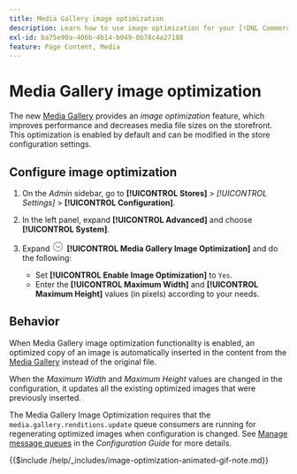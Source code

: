 ```yaml
---
title: Media Gallery image optimization
description: Learn how to use image optimization for your [!DNL Commerce] media assets.
exl-id: ba75e90a-406b-4b14-b049-0b78c4a27188
feature: Page Content, Media
---
```

# Media Gallery image optimization

The new [Media Gallery](media-gallery.md) provides an _image optimization_ feature, which improves performance and decreases media file sizes on the storefront. This optimization is enabled by default and can be modified in the store configuration settings.

## Configure image optimization

1. On the _Admin_ sidebar, go to **[!UICONTROL Stores]** > _[!UICONTROL Settings]_ > **[!UICONTROL Configuration]**.

1. In the left panel, expand **[!UICONTROL Advanced]** and choose **[!UICONTROL System]**.

1. Expand ![Expansion selector](../assets/icon-display-expand.png) **[!UICONTROL Media Gallery Image Optimization]** and do the following:

   - Set **[!UICONTROL Enable Image Optimization]** to `Yes`.
   - Enter the **[!UICONTROL Maximum Width]** and **[!UICONTROL Maximum Height]** values (in pixels) according to your needs.

## Behavior

When Media Gallery image optimization functionality is enabled, an optimized copy of an image is automatically inserted in the content from the [Media Gallery](media-gallery.md) instead of the original file.

When the _Maximum Width_ and _Maximum Height_ values are changed in the configuration, it updates all the existing optimized images that were previously inserted.

The Media Gallery Image Optimization requires that the `media.gallery.renditions.update` queue consumers are running for regenerating optimized images when configuration is changed. See [Manage message queues](https://experienceleague.adobe.com/docs/commerce-operations/configuration-guide/message-queues/manage-message-queues.html) in the _Configuration Guide_ for more details.

{{$include /help/_includes/image-optimization-animated-gif-note.md}}
